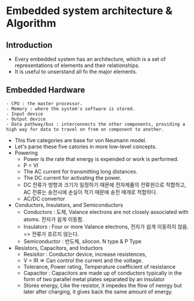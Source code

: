 # Embedded system architecture & Algorithm
## Introduction
- Every embedded system has an architecture, which is a set of representations of elements and their relationships.
- It is useful to unserstand all fo the major elements.
## Embedded Hardware
	- CPU : the master processor.
	- Memory : where the system's software is stored.
	- Input device
	- Output device
	- Data pathway/bus : interconnects the other components, providing a high way for data to travel on from on component to another.
- This five categories are base for von Neumann model.
- Let's parse these five catories in more low-level concepts. 
- Powering 
	- Power is the rate that energy is expended or work is performed.
	- P = VI
	- The AC current for transmitting long distances.
	- The DC current for activating the power. 
	- DC 전류가 방향과 크기가 일정하기 때문에 전자제품의 전류원으로 적합하고, AC 전류는 송전시에 손실이 적기 때문에 송전 매개로 적합하다.
	- AC/DC convertor 
- Conductors, Insulators, and Semiconductors
	- Conductors : 도체, Valance electrons are not closely associated with atoms. 전자가 쉽게 이동함.
	- Insulators : Four or more Valance electrons, 전자가 쉽게 이동하지 않음. => 전류가 흐르지 않는다.
	- Semiconductor : 반도체, silocon. N type & P Type
- Resistors, Capacitors, and Inductors
	- Resisitor : Conductor device, increase resistences, 
	- V = IR => Can control the current and the voltage.
	- Tolerance, Power rating, Temperature coefficient of resistance
	- Capacitor : Capacitors are made up of conductors typically in the form of two parallel metal plates separated by an insulator
	- Stores energy, Like the resistor, it impedes the flow of nenrgy but later after charging, it gives back the same amount of energy.
	
